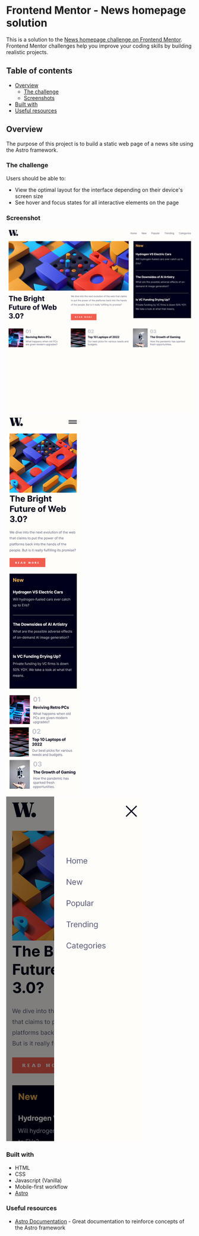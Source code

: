 # Frontend Mentor - News homepage solution

This is a solution to the [News homepage challenge on Frontend Mentor](https://www.frontendmentor.io/challenges/news-homepage-H6SWTa1MFl). Frontend Mentor challenges help you improve your coding skills by building realistic projects.

## Table of contents
- [Overview](#overview)
  - [The challenge](#the-challenge)
  - [Screenshots](#screenshot)
- [Built with](#built-with)
- [Useful resources](#useful-resources)

## Overview
The purpose of this project is to build a static web page of a news site using the Astro framework. 

### The challenge

Users should be able to:

- View the optimal layout for the interface depending on their device's screen size
- See hover and focus states for all interactive elements on the page

### Screenshot
![](./public/screenshots/screenshot-desktop.png)
![](./public/screenshots/screenshot-mobile.png)
![](./public/screenshots/screenshot-mobile-menu.png)

### Built with
- HTML
- CSS
- Javascript (Vanilla)
- Mobile-first workflow
- [Astro](https://astro.build/)


### Useful resources

- [Astro Documentation](https://docs.astro.build/en/getting-started/) - Great documentation to reinforce concepts of the Astro framework
